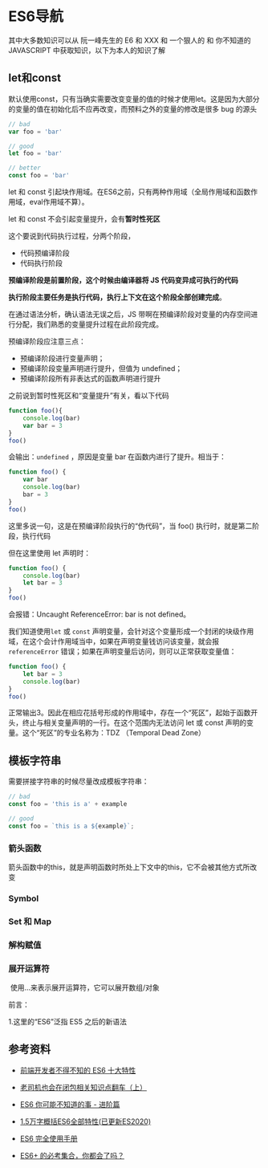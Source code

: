 # ES6导航





其中大多数知识可以从 阮一峰先生的 E6 和 XXX 和 一个狠人的 和 你不知道的JAVASCRIPT 中获取知识，以下为本人的知识了解

## let和const

默认使用const，只有当确实需要改变变量的值的时候才使用let。这是因为大部分的变量的值在初始化后不应再改变，而预料之外的变量的修改是很多 bug 的源头

```javascript
// bad
var foo = 'bar'

// good
let foo = 'bar'

// better 
const foo = 'bar'
```

let 和 const 引起块作用域。在ES6之前，只有两种作用域（全局作用域和函数作用域，eval作用域不算）。

let 和 const 不会引起变量提升，会有**暂时性死区**

这个要说到代码执行过程，分两个阶段，

- 代码预编译阶段
- 代码执行阶段

**预编译阶段是前置阶段，这个时候由编译器将 JS 代码变异成可执行的代码**

**执行阶段主要任务是执行代码，执行上下文在这个阶段全部创建完成**。

在通过语法分析，确认语法无误之后，JS 带啊在预编译阶段对变量的内存空间进行分配，我们熟悉的变量提升过程在此阶段完成。

预编译阶段应注意三点：

- 预编译阶段进行变量声明；
- 预编译阶段变量声明进行提升，但值为 undefined；
- 预编译阶段所有非表达式的函数声明进行提升

之前说到暂时性死区和“变量提升”有关，看以下代码

```javascript
function foo(){
    console.log(bar)
    var bar = 3
}
foo()
```

会输出：`undefined` ，原因是变量 bar 在函数内进行了提升。相当于：

```javascript
function foo() {
    var bar
    console.log(bar)
    bar = 3
}
foo()
```

这里多说一句，这是在预编译阶段执行的“伪代码”，当 foo() 执行时，就是第二阶段，执行代码

但在这里使用 let 声明时：

```javascript
function foo() {
    console.log(bar)
    let bar = 3
}
foo()
```

 会报错：Uncaught ReferenceError: bar is not defined。 

我们知道使用`let` 或 `const` 声明变量，会针对这个变量形成一个封闭的块级作用域，在这个会计作用域当中，如果在声明变量钱访问该变量，就会报 `referenceError` 错误；如果在声明变量后访问，则可以正常获取变量值：

```javascript
function foo() {
    let bar = 3
    console.log(bar)
}
foo()
```

正常输出3。因此在相应花括号形成的作用域中，存在一个“死区”，起始于函数开头，终止与相关变量声明的一行。在这个范围内无法访问 let 或 const 声明的变量。这个“死区”的专业名称为：TDZ （Temporal Dead Zone） 







## 模板字符串

需要拼接字符串的时候尽量改成模板字符串：

```javascript
// bad
const foo = 'this is a' + example

// good
const foo = `this is a ${example}`;
```



### 箭头函数

​	箭头函数中的this，就是声明函数时所处上下文中的this，它不会被其他方式所改变

### Symbol

### Set 和 Map

### 解构赋值

### 展开运算符

​	使用...来表示展开运算符，它可以展开数组/对象







前言：

1.这里的“ES6”泛指 ES5 之后的新语法









## 参考资料

- [前端开发者不得不知的 ES6 十大特性](http://www.alloyteam.com/2016/03/es6-front-end-developers-will-have-to-know-the-top-ten-properties/)

- [老司机也会在闭包相关知识点翻车（上）](https://gitbook.cn/gitchat/column/5c91c813968b1d64b1e08fde/topic/5c99a9a3ccb24267c1d01960)

- [ES6 你可能不知道的事 - 进阶篇](https://mp.weixin.qq.com/s?__biz=MzA4ODUzNTE2Nw==&mid=2451046817&idx=1&sn=ee4af07eed742d0df9dbad676c6f9e84&chksm=87c418b1b0b391a79f27f3db6abc46c05fe8d993d98bb12e68823b96e92f34bfc84f21667e03&mpshare=1&scene=1&srcid=&sharer_sharetime=1585194801642&sharer_shareid=778ad5bf3b27e0078eb105d7277263f6#rd)

- [1.5万字概括ES6全部特性(已更新ES2020)](https://juejin.cn/post/6844903959283367950)

- [ES6 完全使用手册](https://juejin.cn/post/6844903726201700365)

- [ES6+ 的必考集合，你都会了吗？](https://mp.weixin.qq.com/s/yaDMqup7Ut_5ial4oAQBDA)

  